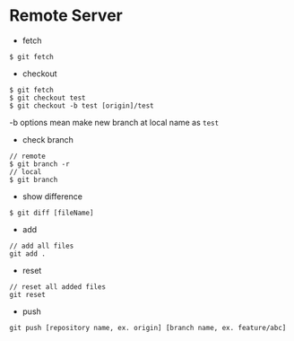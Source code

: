 # Remote Server

* fetch
```
$ git fetch
```
* checkout
```
$ git fetch
$ git checkout test
$ git checkout -b test [origin]/test
```
-b options mean make new branch at local name as `test`

* check branch
```
// remote
$ git branch -r
// local
$ git branch
```

* show difference
```
$ git diff [fileName]
```

* add
```
// add all files
git add .
```

* reset
```
// reset all added files
git reset
```

* push
```
git push [repository name, ex. origin] [branch name, ex. feature/abc]
```
